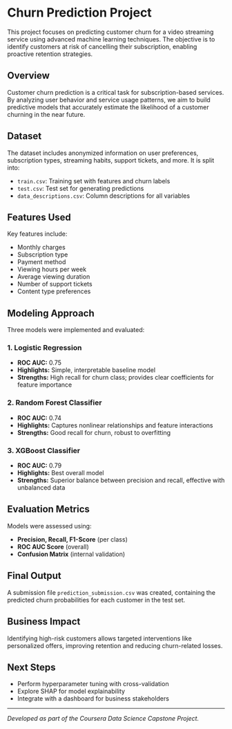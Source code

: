# Churn Prediction Project

This project focuses on predicting customer churn for a video streaming service using advanced machine learning techniques. The objective is to identify customers at risk of cancelling their subscription, enabling proactive retention strategies.

## Overview
Customer churn prediction is a critical task for subscription-based services. By analyzing user behavior and service usage patterns, we aim to build predictive models that accurately estimate the likelihood of a customer churning in the near future.

## Dataset
The dataset includes anonymized information on user preferences, subscription types, streaming habits, support tickets, and more. It is split into:
- `train.csv`: Training set with features and churn labels
- `test.csv`: Test set for generating predictions
- `data_descriptions.csv`: Column descriptions for all variables

## Features Used
Key features include:
- Monthly charges
- Subscription type
- Payment method
- Viewing hours per week
- Average viewing duration
- Number of support tickets
- Content type preferences

## Modeling Approach
Three models were implemented and evaluated:

### 1. Logistic Regression
- **ROC AUC:** 0.75
- **Highlights:** Simple, interpretable baseline model
- **Strengths:** High recall for churn class; provides clear coefficients for feature importance

### 2. Random Forest Classifier
- **ROC AUC:** 0.74
- **Highlights:** Captures nonlinear relationships and feature interactions
- **Strengths:** Good recall for churn, robust to overfitting

### 3. XGBoost Classifier
- **ROC AUC:** 0.79
- **Highlights:** Best overall model
- **Strengths:** Superior balance between precision and recall, effective with unbalanced data

## Evaluation Metrics
Models were assessed using:
- **Precision, Recall, F1-Score** (per class)
- **ROC AUC Score** (overall)
- **Confusion Matrix** (internal validation)

## Final Output
A submission file `prediction_submission.csv` was created, containing the predicted churn probabilities for each customer in the test set.

## Business Impact
Identifying high-risk customers allows targeted interventions like personalized offers, improving retention and reducing churn-related losses.

## Next Steps
- Perform hyperparameter tuning with cross-validation
- Explore SHAP for model explainability
- Integrate with a dashboard for business stakeholders

---
*Developed as part of the Coursera Data Science Capstone Project.*

